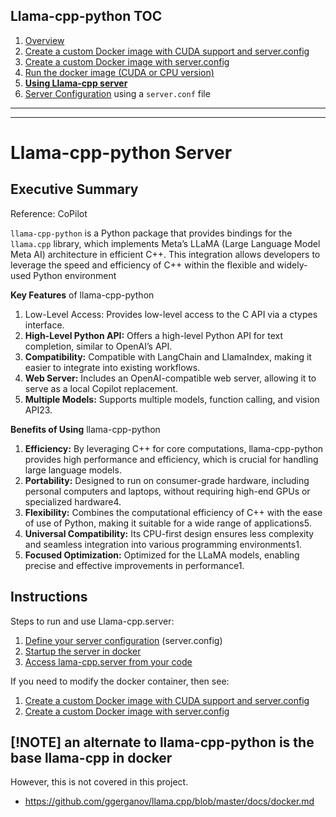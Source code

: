 ## Llama-cpp-python TOC
1. [Overview](README.md)
2. [Create a custom Docker image with CUDA support and server.config](docker-build-llama-cpp-GPU.md)
3. [Create a custom Docker image with server.config](docker-build-llama-cpp-CPU.md)
4. [Run the docker image (CUDA or CPU version)](startup-llama-cpp-docker.md)
5. **[Using Llama-cpp server](llama-cpp.md)**
6. [Server Configuration](server_config.md) using a `server.conf` file

---------
---------

# Llama-cpp-python Server

## Executive Summary

Reference: CoPilot

`llama-cpp-python` is a Python package that provides bindings for the `llama.cpp` library, which implements Meta’s LLaMA (Large Language Model Meta AI) architecture in efficient C++. This integration allows developers to leverage the speed and efficiency of C++ within the flexible and widely-used Python environment

**Key Features** of llama-cpp-python
1. Low-Level Access: Provides low-level access to the C API via a ctypes interface.
2. **High-Level Python API:** Offers a high-level Python API for text completion, similar to OpenAI’s API.
3. **Compatibility:** Compatible with LangChain and LlamaIndex, making it easier to integrate into existing workflows.
4. **Web Server:** Includes an OpenAI-compatible web server, allowing it to serve as a local Copilot replacement.
5. **Multiple Models:** Supports multiple models, function calling, and vision API23.

**Benefits of Using** llama-cpp-python
1. **Efficiency:** By leveraging C++ for core computations, llama-cpp-python provides high performance and efficiency, which is crucial for handling large language models.
2. **Portability:** Designed to run on consumer-grade hardware, including personal computers and laptops, without requiring high-end GPUs or specialized hardware4.
3. **Flexibility:** Combines the computational efficiency of C++ with the ease of use of Python, making it suitable for a wide range of applications5.
4. **Universal Compatibility:** Its CPU-first design ensures less complexity and seamless integration into various programming environments1.
5. **Focused Optimization:** Optimized for the LLaMA models, enabling precise and effective improvements in performance1.


## Instructions

Steps to run and use Llama-cpp.server:

1. [Define your server configuration](server_config.md) (server.config)
2. [Startup the server in docker](startup-llama-cpp-docker.md)
3. [Access lama-cpp.server from your code](llama-cpp.md)

If you need to modify the docker container, then see:

1. [Create a custom Docker image with CUDA support and server.config](docker-build-llama-cpp-GPU.md)
2. [Create a custom Docker image with server.config](docker-build-llama-cpp-CPU.md)


## [!NOTE] an alternate to llama-cpp-python is the base llama-cpp in docker

However, this is not covered in this project.

- https://github.com/ggerganov/llama.cpp/blob/master/docs/docker.md